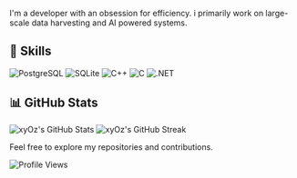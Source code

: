 
  <p>I'm a developer with an obsession for efficiency. i primarily work on large-scale data harvesting and AI powered systems.</p>
  
  <h2>🚀 Skills</h2>
  
  ![PostgreSQL](https://img.shields.io/badge/-PostgreSQL-8257E5?style=flat-square&logo=postgresql&logoColor=black)
  ![SQLite](https://img.shields.io/badge/-SQLite-8257E5?style=flat-square&logo=sqlite&logoColor=black)
  ![C++](https://img.shields.io/badge/-C++-8257E5?style=flat-square&logo=c%2B%2B&logoColor=black)
  ![C](https://img.shields.io/badge/-C-8257E5?style=flat-square&logo=c&logoColor=black)
  ![.NET](https://img.shields.io/badge/-.NET-8257E5?style=flat-square&logo=.net&logoColor=black)

  <h2>📊 GitHub Stats</h2>
  
  <img src="https://github-readme-stats.vercel.app/api?username=xyOz-dev&show_icons=true&theme=dark&bg_color=151515&text_color=FFFFFF&icon_color=8257E5&title_color=8257E5&hide_border=true" alt="xyOz's GitHub Stats">
  
  <img src="https://github-readme-streak-stats.herokuapp.com/?user=xyOz-dev&theme=dark&background=151515&border=8257E5&stroke=8257E5&ring=8257E5&fire=8257E5&currStreakNum=FFFFFF&sideNums=FFFFFF&currStreakLabel=8257E5&sideLabels=8257E5&dates=FFFFFF" alt="xyOz's GitHub Streak">
  
  <p>Feel free to explore my repositories and contributions.</p>
  
  ![Profile Views](https://komarev.com/ghpvc/?username=xyOz-dev&color=8257E5&style=flat-square)
</div>
